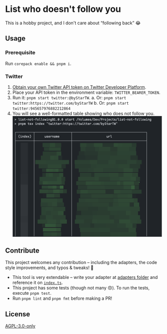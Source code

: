 # List who doesn't follow you

This is a hobby project, and I don't care about “following back” 😂

## Usage

### Prerequisite

Run `corepack enable && pnpm i`.

### Twitter

1. [Obtain your own Twitter API token on Twitter Developer Platform](https://developer.twitter.com/en/docs/twitter-api/getting-started/getting-access-to-the-twitter-api).
2. Place your API token in the environment variable: `TWITTER_BEARER_TOKEN`.
3. Run it: `pnpm start twitter:@byStarTW`.
    a. Or: `pnpm start twitter:https://twitter.com/byStarTW`
    b. Or: `pnpm start twitter:945657976882212864`
4. You will see a well-formatted table showing who does not follow you.
    ![A `console.table` shown who does not follow you](docs/images/outputs.png)

## Contribute

This project welcomes any contribution – including the adapters, the code style improvements, and typos & tweaks! 🙌

- This tool is very extendable – write your adapter at [adapters folder](src/adapters) and reference it on [`index.ts`](src/index.ts).
- This project has some tests (though not many 😞). To run the tests, execute `pnpm test`.
- Run `pnpm lint` and `pnpm fmt` before making a PR!

## License

[AGPL-3.0-only](./LICENSE)
